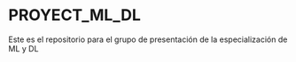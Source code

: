# PROYECT_ML_DL
Este es el repositorio para el grupo de presentación de la especialización de ML y DL
